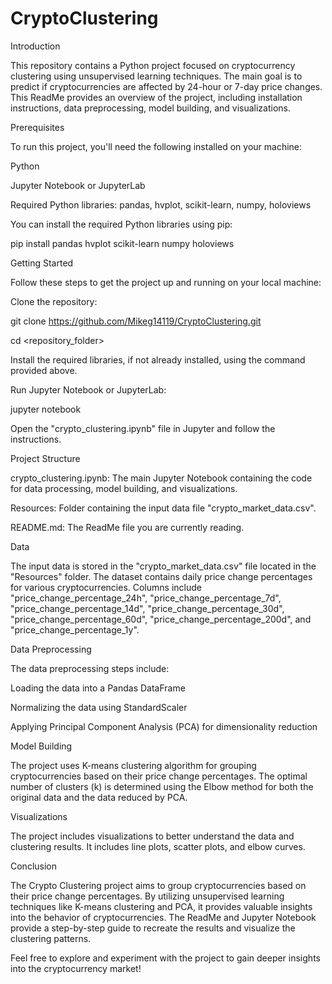 # CryptoClustering

Introduction


This repository contains a Python project focused on cryptocurrency clustering using unsupervised learning techniques. The main goal is to predict if cryptocurrencies are affected by 24-hour or 7-day price changes. This ReadMe provides an overview of the project, including installation instructions, data preprocessing, model building, and visualizations.


Prerequisites


To run this project, you'll need the following installed on your machine:

Python

Jupyter Notebook or JupyterLab

Required Python libraries: pandas, hvplot, scikit-learn, numpy, holoviews


You can install the required Python libraries using pip:

pip install pandas hvplot scikit-learn numpy holoviews


Getting Started


Follow these steps to get the project up and running on your local machine:

Clone the repository:

git clone https://github.com/Mikeg14119/CryptoClustering.git

cd <repository_folder>

Install the required libraries, if not already installed, using the command provided above.


Run Jupyter Notebook or JupyterLab:

jupyter notebook

Open the "crypto_clustering.ipynb" file in Jupyter and follow the instructions.


Project Structure

crypto_clustering.ipynb: The main Jupyter Notebook containing the code for data processing, model building, and visualizations.

Resources: Folder containing the input data file "crypto_market_data.csv".

README.md: The ReadMe file you are currently reading.


Data


The input data is stored in the "crypto_market_data.csv" file located in the "Resources" folder. The dataset contains daily price change percentages for various cryptocurrencies. Columns include "price_change_percentage_24h", "price_change_percentage_7d", "price_change_percentage_14d", "price_change_percentage_30d", "price_change_percentage_60d", "price_change_percentage_200d", and "price_change_percentage_1y".


Data Preprocessing


The data preprocessing steps include:

Loading the data into a Pandas DataFrame

Normalizing the data using StandardScaler

Applying Principal Component Analysis (PCA) for dimensionality reduction


Model Building

The project uses K-means clustering algorithm for grouping cryptocurrencies based on their price change percentages. The optimal number of clusters (k) is determined using the Elbow method for both the original data and the data reduced by PCA.


Visualizations

The project includes visualizations to better understand the data and clustering results. It includes line plots, scatter plots, and elbow curves.


Conclusion

The Crypto Clustering project aims to group cryptocurrencies based on their price change percentages. By utilizing unsupervised learning techniques like K-means clustering and PCA, it provides valuable insights into the behavior of cryptocurrencies. The ReadMe and Jupyter Notebook provide a step-by-step guide to recreate the results and visualize the clustering patterns.

Feel free to explore and experiment with the project to gain deeper insights into the cryptocurrency market!
